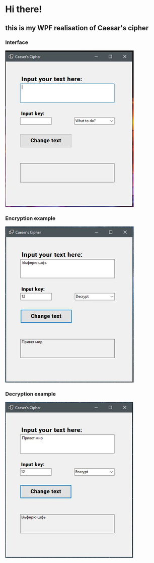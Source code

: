 # Hi there!

## this is my WPF realisation of Caesar's cipher


### Interface
![Interface](https://github.com/LikeKugi/Caesars_Cipher/blob/master/imgs/Interface.JPG "interface")
### Encryption example
![Encryption example](https://github.com/LikeKugi/Caesars_Cipher/blob/master/imgs/Example2.JPG "interface")
### Decryption example
![Decryption example](https://github.com/LikeKugi/Caesars_Cipher/blob/master/imgs/Example1.JPG "interface")
